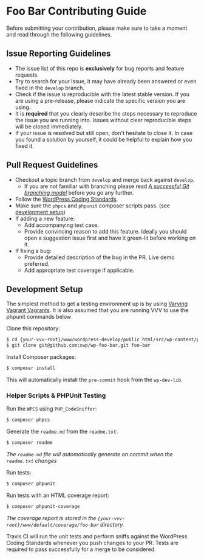 # Foo Bar Contributing Guide

Before submitting your contribution, please make sure to take a moment and read through the following guidelines.

## Issue Reporting Guidelines

- The issue list of this repo is **exclusively** for bug reports and feature requests.
- Try to search for your issue, it may have already been answered or even fixed in the `develop` branch.
- Check if the issue is reproducible with the latest stable version. If you are using a pre-release, please indicate the specific version you are using.
- It is **required** that you clearly describe the steps necessary to reproduce the issue you are running into. Issues without clear reproducible steps will be closed immediately.
- If your issue is resolved but still open, don't hesitate to close it. In case you found a solution by yourself, it could be helpful to explain how you fixed it.

## Pull Request Guidelines

- Checkout a topic branch from `develop` and merge back against `develop`.
    - If you are not familiar with branching please read [_A successful Git branching model_](http://nvie.com/posts/a-successful-git-branching-model/) before you go any further.
- Follow the [WordPress Coding Standards](https://make.wordpress.org/core/handbook/coding-standards/).
- Make sure the `phpcs` and `phpunit` composer scripts pass. (see [development setup](#development-setup))
- If adding a new feature:
    - Add accompanying test case.
    - Provide convincing reason to add this feature. Ideally you should open a suggestion issue first and have it green-lit before working on it.
- If fixing a bug:
    - Provide detailed description of the bug in the PR. Live demo preferred.
    - Add appropriate test coverage if applicable.

## Development Setup

The simplest method to get a testing environment up is by using [Varying Vagrant Vagrants](https://github.com/Varying-Vagrant-Vagrants/VVV). It is also assumed that you are running VVV to use the phpunit commands below

Clone this repository:
``` bash
$ cd {your-vvv-root}/www/wordpress-develop/public_html/src/wp-content/plugins
$ git clone git@github.com:xwp/wp-foo-bar.git foo-bar
```

Install Composer packages:

``` bash
$ composer install
```

This will automatically install the `pre-commit` hook from the `wp-dev-lib`.

### Helper Scripts & PHPUnit Testing

Run the `WPCS` using `PHP_CodeSniffer`:

``` bash
$ composer phpcs
```

Generate the `readme.md` from the `readme.txt`:

``` bash
$ composer readme
```
_The `readme.md` file will automatically generate on commit when the `readme.txt` changes_

Run tests:

``` bash
$ composer phpunit
```

Run tests with an HTML coverage report:

``` bash
$ composer phpunit-coverage
```

_The coverage report is stored in the `{your-vvv-root}/www/default/coverage/foo-bar` directory._

Travis CI will run the unit tests and perform sniffs against the WordPress Coding Standards whenever you push changes to your PR. Tests are required to pass successfully for a merge to be considered.
